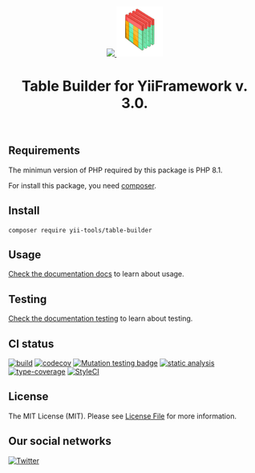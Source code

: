 <p align="center">
    <a href="https://github.com/yii-tools/table-builder" target="_blank">
        <img src="https://avatars.githubusercontent.com/u/121752654?s=200&v=4" height="100px">
        <img src="https://github.com/yii-tools/table-builder/blob/main/docs/images/table-builder.png?raw=true" height="100px">
    </a>
    <h1 align="center">Table Builder for YiiFramework v. 3.0.</h1>
    <br>
</p>

## Requirements

The minimun version of PHP required by this package is PHP 8.1.

For install this package, you need [composer](https://getcomposer.org/).

## Install

```shell
composer require yii-tools/table-builder
```

## Usage

[Check the documentation docs](/docs/widget.md) to learn about usage.

## Testing

[Check the documentation testing](/docs/testing.md) to learn about testing.

## CI status

[![build](https://github.com/yii-tools/table-builder/actions/workflows/build.yml/badge.svg)](https://github.com/yii-tools/table-builder/actions/workflows/build.yml)
[![codecov](https://codecov.io/gh/yii-tools/table-builder/branch/main/graph/badge.svg?token=MF0XUGVLYC)](https://codecov.io/gh/yii-tools/table-builder)
[![Mutation testing badge](https://img.shields.io/endpoint?style=flat&url=https%3A%2F%2Fbadge-api.stryker-mutator.io%2Fgithub.com%2Fyii-tools%2Ftable-builder%2Fmain)](https://dashboard.stryker-mutator.io/reports/github.com/yii-tools/table-builder/main)
[![static analysis](https://github.com/yii-tools/table-builder/actions/workflows/static.yml/badge.svg)](https://github.com/yii-tools/table-builder/actions/workflows/static.yml)
[![type-coverage](https://shepherd.dev/github/yii-tools/table-builder/coverage.svg)](https://shepherd.dev/github/yii-tools/table-builder)
[![StyleCI](https://github.styleci.io/repos/625927769/shield?branch=main)](https://github.styleci.io/repos/625927769?branch=main)

## License

The MIT License (MIT). Please see [License File](LICENSE.md) for more information.

## Our social networks

[![Twitter](https://img.shields.io/badge/twitter-follow-1DA1F2?logo=twitter&logoColor=1DA1F2&labelColor=555555?style=flat)](https://twitter.com/Terabytesoftw)
